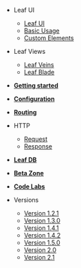 * Leaf UI
	* [Leaf UI](2.1-alpha/views/ui/)
	* [Basic Usage](2.1-alpha/views/ui/basic-usage)
	* [Custom Elements](2.1-alpha/views/ui/custom-elements)

* Leaf Views
	* [Leaf Veins](2.1-alpha/views/veins.md)
	* [Leaf Blade](2.1-alpha/views/blade.md)

* [**Getting started**](2.1-alpha/intro/)

* [**Configuration**](2.1-alpha/config/)

* [**Routing**](2.1-alpha/routing/)

* HTTP
	* [Request](2.1-alpha/http/request.md)
	* [Response](2.1-alpha/http/response.md)

* [**Leaf DB**](2.1-alpha/database/)

* [**Beta Zone**](2.1-alpha/beta-zone/)

* [**Code Labs**](codelabs/)
	
* Versions
	* [Version 1.2.1](https://leaf-docs.netlify.com/v1.2.1-alpha/index.html)
	* [Version 1.3.0](https://leaf-docs.netlify.com/v1.3.0/index.html)
	* [Version 1.4.1](https://leaf-docs.netlify.com/v1.4.1/index.html)
	* [Version 1.4.2](https://leaf-docs.netlify.com/v1.4.2/index.html)
	* [Version 1.5.0](https://leaf-docs.netlify.com/v1.5.0/index.html)
	* [Version 2.0](2.0/)
	* [Version 2.1](2.1-alpha/)
